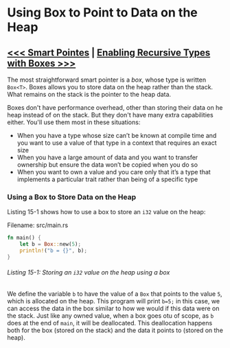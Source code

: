 # Using Box<T> to Point to Data on the Heap


[<<< Smart Pointes](README.md) | [Enabling Recursive Types with Boxes >>> ](102-enabling-recursive-types-with-boxes.md)
----------

The most straightforward smart pointer is a *box*, whose type is written `Box<T>`. Boxes allows you to store data on the heap rather than the stack. What remains on the stack is the pointer to the heap data.

Boxes don't have performance overhead, other than storing their data on he heap instead of on the stack. But they don't have many extra capabilities either. You'll use them most in these situations:

- When you have a type whose size can’t be known at compile time and you want to use a value of that type in a context that requires an exact size
- When you have a large amount of data and you want to transfer ownership but ensure the data won’t be copied when you do so
- When you want to own a value and you care only that it’s a type that implements a particular trait rather than being of a specific type


### Using a Box<T> to Store Data on the Heap

Listing 15-1 shows how to use a box to store an `i32` value on the heap:

Filename: src/main.rs

```rs
fn main() {
    let b = Box::new(5);
    println!("b = {}", b);
}
```

###### Listing 15-1: Storing an `i32` value on the heap using a box

We define the variable `b` to have the value of a `Box` that points to the value `5`, which is allocated on the heap. This program will print `b=5;` in this case, we can access the data in the box similar to how we would if this data were on the stack. Just like any owned value, when a box goes otu of scope, as `b` does at the end of `main`, it will be deallocated. This deallocation happens both for the box (stored on the stack) and the data it points to (stored on the heap).

